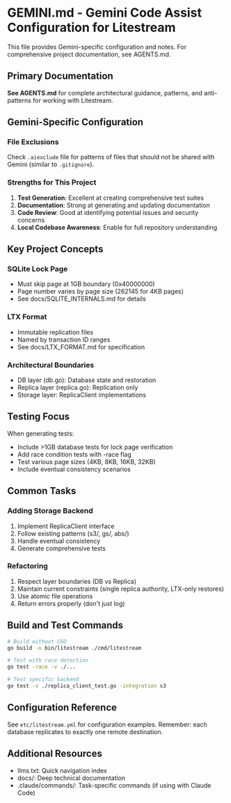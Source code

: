 # GEMINI.md - Gemini Code Assist Configuration for Litestream

This file provides Gemini-specific configuration and notes. For comprehensive project documentation, see AGENTS.md.

## Primary Documentation

**See AGENTS.md** for complete architectural guidance, patterns, and anti-patterns for working with Litestream.

## Gemini-Specific Configuration

### File Exclusions
Check `.aiexclude` file for patterns of files that should not be shared with Gemini (similar to `.gitignore`).

### Strengths for This Project

1. **Test Generation**: Excellent at creating comprehensive test suites
2. **Documentation**: Strong at generating and updating documentation
3. **Code Review**: Good at identifying potential issues and security concerns
4. **Local Codebase Awareness**: Enable for full repository understanding

## Key Project Concepts

### SQLite Lock Page
- Must skip page at 1GB boundary (0x40000000)
- Page number varies by page size (262145 for 4KB pages)
- See docs/SQLITE_INTERNALS.md for details

### LTX Format
- Immutable replication files
- Named by transaction ID ranges
- See docs/LTX_FORMAT.md for specification

### Architectural Boundaries
- DB layer (db.go): Database state and restoration
- Replica layer (replica.go): Replication only
- Storage layer: ReplicaClient implementations

## Testing Focus

When generating tests:
- Include >1GB database tests for lock page verification
- Add race condition tests with -race flag
- Test various page sizes (4KB, 8KB, 16KB, 32KB)
- Include eventual consistency scenarios

## Common Tasks

### Adding Storage Backend
1. Implement ReplicaClient interface
2. Follow existing patterns (s3/, gs/, abs/)
3. Handle eventual consistency
4. Generate comprehensive tests

### Refactoring
1. Respect layer boundaries (DB vs Replica)
2. Maintain current constraints (single replica authority, LTX-only restores)
3. Use atomic file operations
4. Return errors properly (don't just log)

## Build and Test Commands

```bash
# Build without CGO
go build -o bin/litestream ./cmd/litestream

# Test with race detection
go test -race -v ./...

# Test specific backend
go test -v ./replica_client_test.go -integration s3
```

## Configuration Reference

See `etc/litestream.yml` for configuration examples. Remember: each database replicates to exactly one remote destination.

## Additional Resources

- llms.txt: Quick navigation index
- docs/: Deep technical documentation
- .claude/commands/: Task-specific commands (if using with Claude Code)
